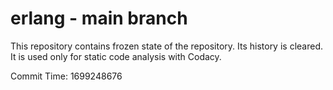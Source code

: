 # erlang - main branch

This repository contains frozen state of the repository.
Its history is cleared. It is used only for static code
analysis with Codacy.

Commit Time: 1699248676